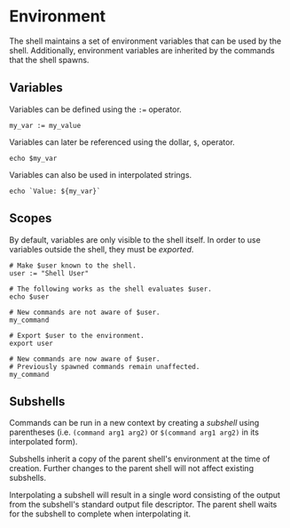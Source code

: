 # Environment

The shell maintains a set of environment variables that can be used by the shell. Additionally, environment variables are inherited by the commands that the shell spawns.

## Variables

Variables can be defined using the `:=` operator.
```pjsh
my_var := my_value
```

Variables can later be referenced using the dollar, `$`, operator.
```pjsh
echo $my_var
```

Variables can also be used in interpolated strings.
```pjsh
echo `Value: ${my_var}`
```

## Scopes

By default, variables are only visible to the shell itself. In order to use variables outside the shell, they must be _exported_.

```pjsh
# Make $user known to the shell.
user := "Shell User"

# The following works as the shell evaluates $user.
echo $user

# New commands are not aware of $user.
my_command

# Export $user to the environment.
export user

# New commands are now aware of $user.
# Previously spawned commands remain unaffected.
my_command
```

## Subshells

Commands can be run in a new context by creating a _subshell_ using parentheses (i.e. `(command arg1 arg2)` or `$(command arg1 arg2)` in its interpolated form).

Subshells inherit a copy of the parent shell's environment at the time of creation. Further changes to the parent shell will not affect existing subshells.

Interpolating a subshell will result in a single word consisting of the output from the subshell's standard output file descriptor. The parent shell waits for the subshell to complete when interpolating it.
